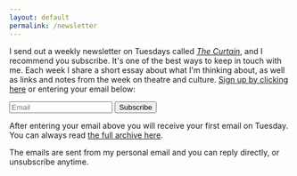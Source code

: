 ```yaml
---
layout: default
permalink: /newsletter
---
```


I send out a weekly newsletter on Tuesdays called *[The Curtain](http://guscuddy.substack.com)*, and I recommend you subscribe. It's one of the best ways to keep in touch with me. Each week I share a short essay about what I'm thinking about, as well as links and notes from the week on theatre and culture. [Sign up by clicking here](http://guscuddy.substack.com) or entering your email below:

<div class="form-container pv2">

<form name="submit-to-google-sheet" class="mw7">
  <div class="cf">
  <input class="f6 f5-l input-reset bn fl black bg-white pa3 lh-solid w-100 w-75-m w-80-l br2-ns br--left-ns" name="email" type="email" placeholder="Email" required>
  <button type="submit" class="f6 f5-l button-reset fl pv3 tc bn bg-animate bg-black hover-bg-red white pointer w-100 w-25-m w-20-l br2-ns br--right-ns dim">Subscribe</button>
  </div>
</form>

<p class="js-success-message is-hidden" style="display: none; color:green;">Success! You will receive your first email this Tuesday.</p>
<p class="js-error-message is-hidden" style="display: none;">Error!</p>

</div>

<script>
  const scriptURL = 'https://script.google.com/macros/s/AKfycbztKAnb0jXzNot8bvrAIhzCCTS5A_AuOq-1djh4gYd4i-8s2Ak/exec'
  const form = document.forms['submit-to-google-sheet']
  const successMessage = document.querySelector('.js-success-message')
  const errorMessage = document.querySelector('.js-error-message')

  form.addEventListener('submit', e => {
    e.preventDefault()
    fetch(scriptURL, { method: 'POST', body: new FormData(form)})
      .then(response => showSuccessMessage(response))
      .catch(error => showErrorMessage(error))
  })

  function showSuccessMessage (response) {
    console.log('Success!', response)
    setTimeout(() => {
      successMessage.style.display = "block";
    }, 500)
  }

  function showErrorMessage (error) {
    console.error('Error!', error.message)
    setTimeout(() => {
      errorMessage.style.display = "block";
    }, 500)
  }

</script>

After entering your email above you will receive your first email on Tuesday. You can always read [the full archive here](https://guscuddy.substack.com/archive).

The emails are sent from my personal email and you can reply directly, or unsubscribe anytime.
